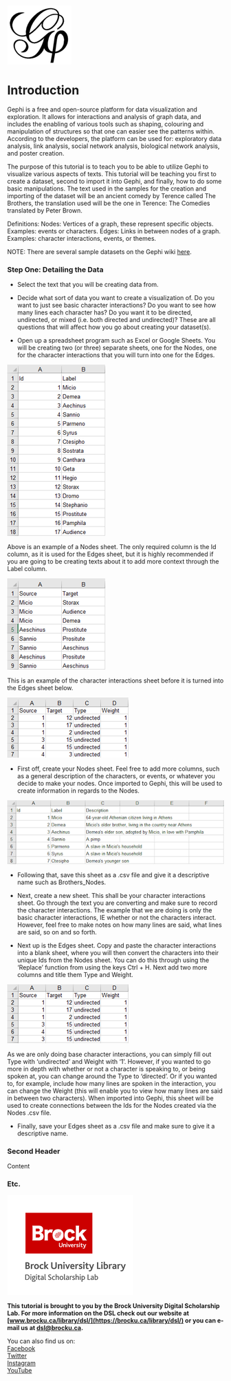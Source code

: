 ![Gephi Logo][imglogo]


# Introduction
Gephi is a free and open-source platform for data visualization and exploration. It allows for interactions and analysis of graph data, and includes the enabling of various tools such as shaping, colouring and manipulation of structures so that one can easier see the patterns within. According to the developers, the platform can be used for: exploratory data analysis, link analysis, social network analysis, biological network analysis, and poster creation. 

The purpose of this tutorial is to teach you to be able to utilize Gephi to visualize various aspects of texts. This tutorial will be teaching you first to create a dataset, second to import it into Gephi, and finally, how to do some basic manipulations. The text used in the samples for the creation and importing of the dataset will be an ancient comedy by Terence called The Brothers, the translation used will be the one in Terence: The Comedies translated by Peter Brown.

Definitions:
Nodes: Vertices of a graph, these represent specific objects. Examples: events or characters.
Edges: Links in between nodes of a graph. Examples: character interactions, events, or themes. 



NOTE: There are several sample datasets on the Gephi wiki [here](https://github.com/gephi/gephi/wiki/Datasets).

### Step One: Detailing the Data
* Select the text that you will be creating data from.

* Decide what sort of data you want to create a visualization of. Do you want to just see basic character interactions? Do you want to see how many lines each character has? Do you want it to be directed, undirected, or mixed (i.e. both directed and undirected)? These are all questions that will affect how you go about creating your dataset(s).

* Open up a spreadsheet program such as Excel or Google Sheets. You will be creating two (or three) separate sheets, one for the Nodes, one for the character interactions that you will turn into one for the Edges.

![1][1]
 
 Above is an example of a Nodes sheet. The only required column is the Id column, as it is used for the Edges sheet, but it is highly recommended if you are going to be creating texts about it to add more context through the Label column.

![2][2]
 
 This is an example of the character interactions sheet before it is turned into the Edges sheet below.

![3][3]

* First off, create your Nodes sheet. Feel free to add more columns, such as a general description of the characters, or events, or whatever you decide to make your nodes. Once imported to Gephi, this will be used to create information in regards to the Nodes.

![4][4]

* Following that, save this sheet as a .csv file and give it a descriptive name such as Brothers_Nodes.

* Next, create a new sheet. This shall be your character interactions sheet. Go through the text you are converting and make sure to record the character interactions. The example that we are doing is only the basic character interactions, IE whether or not the characters interact. However, feel free to make notes on how many lines are said, what lines are said, so on and so forth.

* Next up is the Edges sheet. Copy and paste the character interactions into a blank sheet, where you will then convert the characters into their unique Ids from the Nodes sheet. You can do this through using the ‘Replace’ function from using the keys Ctrl + H. Next add two more columns and title them Type and Weight.

![5][5]
 
 As we are only doing base character interactions, you can simply fill out Type with ‘undirected’ and Weight with ‘1’. However, if you wanted to go more in depth with whether or not a character is speaking to, or being spoken at, you can change around the Type to ‘directed’. Or if you wanted to, for example, include how many lines are spoken in the interaction, you can change the Weight (this will enable you to view how many lines are said in between two characters). When imported into Gephi, this sheet will be used to create connections between the Ids for the Nodes created via the Nodes .csv file.

* Finally, save your Edges sheet as a .csv file and make sure to give it a descriptive name.


### Second Header

Content

### Etc.
 
 
 
![DSL Logo][dsllogo]  
  
**This tutorial is brought to you by the Brock University Digital Scholarship Lab.  For more information on the DSL check out our website at [www.brocku.ca/library/dsl/](https://brocku.ca/library/dsl/) or you can e-mail us at dsl@brocku.ca.**  
  
You can also find us on:  
[Facebook](https://www.facebook.com/Brock-University-Digital-Scholarship-Lab-349407235866792/)  
[Twitter](https://twitter.com/brock_dsl)  
[Instagram](https://www.instagram.com/brock_dsl/?hl=en)  
[YouTube](https://www.youtube.com/channel/UC2eEqPkDo-1N3qilxv-N_1g/featured?view_as=subscriber)










<!--- Please use reference style images so that it is easier to update pictures later --->

[dsllogo]: dsl_logo.png
[imglogo]: Gephi_Logo.png
[1]: s_1.png
[2]: s_2.png
[3]: s_3.png
[4]: s_4.png
[5]: s_5.png
[6]: s_6.jpg
[7]: s_7.jpg
[8]: s_8.jpg
[9]: s_9.png
[10]: s_10.png
[11]: s_11.png
[12]: s_12.png
[13]: s_13.png
[14]: s_14.png
[15]: s_15.png
